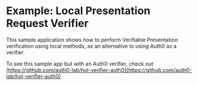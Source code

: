 # Example: Local Presentation Request Verifier

This sample application shows how to perform Verifiable Presentation verification using local methods, as an alternative to using Auth0 as a verifier. 

To see this sample app but with an Auth0 verifier, check out [https://github.com/auth0-lab/hol-verifier-auth0](https://github.com/auth0-lab/hol-verifier-auth0)

